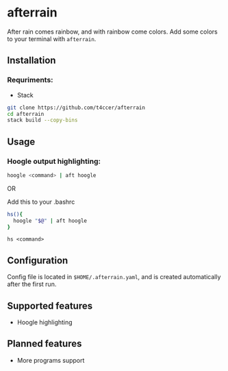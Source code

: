 # afterrain
  After rain comes rainbow, and with rainbow come colors. Add some colors to your terminal with `afterrain`.

## Installation
### Requriments: 
 - Stack

  ```bash
  git clone https://github.com/t4ccer/afterrain
  cd afterrain
  stack build --copy-bins
  ```

## Usage
  ### Hoogle output highlighting:
  ```bash
  hoogle <command> | aft hoogle
  ```
  OR  
  
  
  Add this to your .bashrc
  ```bash
  hs(){
    hoogle "$@" | aft hoogle
  }
  ```
  ```
  hs <command>
  ```

## Configuration
  Config file is located in `$HOME/.afterrain.yaml`, and is created automatically after the first run.

## Supported features
 - Hoogle highlighting

## Planned features
 - More programs support
